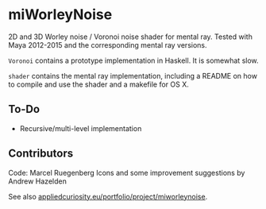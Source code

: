 miWorleyNoise
=============

2D and 3D Worley noise / Voronoi noise shader for mental ray. Tested with Maya 2012-2015 and the corresponding mental ray versions.

`Voronoi` contains a prototype implementation in Haskell. It is somewhat slow.

`shader` contains the mental ray implementation, including a README on how to compile and use the shader and a makefile for OS X.

To-Do
-----
- Recursive/multi-level implementation

Contributors
----------
Code: Marcel Ruegenberg
Icons and some improvement suggestions by Andrew Hazelden

See also [appliedcuriosity.eu/portfolio/project/miworleynoise](http://appliedcuriosity.eu/portfolio/project/miworleynoise).